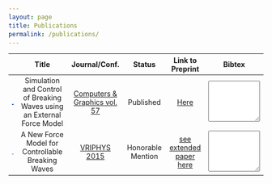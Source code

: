 ```yaml
---
layout: page
title: Publications
permalink: /publications/
---
```


<script type="text/javascript">

var ref_cg = `
@article{Brousset16, \n
	title   = "Simulation and control of breaking waves using an external force model", \n
	author  = "Brousset, Mathias and Darles, Emmanuelle and Meneveaux, Daniel and Poulin, Pierre and Crespin, Benoît", \n
	journal = "Computers & Graphics", \n
	volume  = "57", \n
	pages   = "102 - 111", \n
	year    = "2016", \n
	issn    = "0097-8493", \n
	}
`;

var ref_vp = `
	@inproceedings {Brousset15, \n
	title = {{A New Force Model for Controllable Breaking Waves}}, \n
	author = {Brousset, Mathias and Darles, Emmanuelle and Meneveaux, Daniel and Poulin, Pierre and Crespin, Benoît}, \n
	booktitle = {Workshop on Virtual Reality Interaction and Physical Simulation}, \n
	editor = {Fabrice Jaillet and Florence Zara and Gabriel Zachmann}, \n
	year = {2015}, \n
	publisher = {The Eurographics Association}, \n
	ISBN = {978-3-905674-98-9}, \n
	DOI = {10.2312/vriphys.20151334} \n
}
`;

$(document).ready(function(){
	$("#bibtex-cg").text(ref_cg);
	$("#bibtex-vp").text(ref_vp);
});
</script>

|                                                 | Title                                                                  | Journal/Conf.                                                                                      | Status            | Link to Preprint                                               | Bibtex                                                            |
| :---------------------------------------------: | :--------------------------------------------------------------------: | :----------------------------------------------------------------------------------------:         | :---------------: | :--------------:                                               | :--------------:                                                  |
| ![teaser cg](/images/teaser_cg16.png)           | Simulation and Control of Breaking Waves using an External Force Model | [Computers & Graphics vol. 57](http://www.sciencedirect.com/science/article/pii/S0097849316300164) | Published         | [Here](/files/CG_2015_soliton_extended.pdf)                    | <textarea id="bibtex-cg" rows="5" cols="10" readonly> </textarea> |
| ![teaser vriphys](/images/teaser_vriphys15.png) | A New Force Model for Controllable Breaking Waves                      | [VRIPHYS 2015](http://vriphys2015.sciencesconf.org/)                                               | Honorable Mention | [see extended paper here](/files/CG_2015_soliton_extended.pdf) | <textarea id="bibtex-vp" rows="5" cols="10" readonly> </textarea> |
